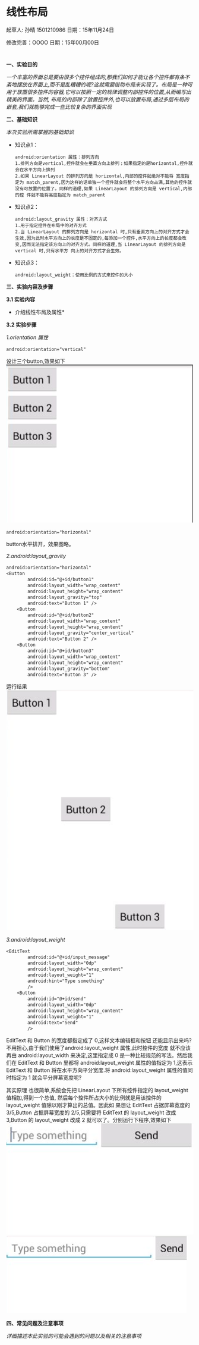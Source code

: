 # 线性布局

起草人: 孙晴 1501210986   日期：15年11月24日

修改完善：OOOO   日期：15年00月00日
# 

**一、实验目的**

*一个丰富的界面总是要由很多个控件组成的,那我们如何才能让各个控件都有条不紊地摆放在界面上,而不是乱糟糟的呢?这就需要借助布局来实现了。布局是一种可用于放置很多控件的容器,它可以按照一定的规律调整内部控件的位置,从而编写出精美的界面。当然, 布局的内部除了放置控件外,也可以放置布局,通过多层布局的嵌套,我们就能够完成一些比较复杂的界面实现*

**二、基础知识**

*本次实验所需掌握的基础知识*
   
* 知识点1：

      android:orientation 属性：排列方向
      1.排列方向是vertical,控件就会在垂直方向上排列；如果指定的是horizontal,控件就会在水平方向上排列
      2.如果 LinearLayout 的排列方向是 horizontal,内部的控件就绝对不能将 宽度指定为 match_parent,因为这样的话单独一个控件就会将整个水平方向占满,其他的控件就没有可放置的位置了。同样的道理,如果 LinearLayout 的排列方向是 vertical,内部的控 件就不能将高度指定为 match_parent
      

* 知识点2：

      android:layout_gravity 属性：对齐方式
      1.用于指定控件在布局中的对齐方式
      2.当 LinearLayout 的排列方向是 horizontal 时,只有垂直方向上的对齐方式才会生效,因为此时水平方向上的长度是不固定的,每添加一个控件,水平方向上的长度都会改变,因而无法指定该方向上的对齐方式。同样的道理,当 LinearLayout 的排列方向是 vertical 时,只有水平方 向上的对齐方式才会生效。


* 知识点3：

      android:layout_weight：使用比例的方式来控件的大小
      


   

**三、实验内容及步骤**

**3.1 实验内容**

* 介绍线性布局及属性*

**3.2 实验步骤**

*1.orientation 属性*
   
    android:orientation="vertical"
设计三个button,效果如下
  ![](QQ20151128-0@2x.png)
  
    android:orientation="horizontal"
    
    
button水平排开，效果图略。
    
    
  
*2.android:layout_gravity* 

    android:orientation="horizontal"
    <Button
            android:id="@+id/button1"
            android:layout_width="wrap_content"
            android:layout_height="wrap_content"
            android:layout_gravity="top"
            android:text="Button 1" />
        <Button
            android:id="@+id/button2"
            android:layout_width="wrap_content"
            android:layout_height="wrap_content"
            android:layout_gravity="center_vertical"
            android:text="Button 2" />
        <Button
            android:id="@+id/button3"
            android:layout_width="wrap_content"
            android:layout_height="wrap_content"
            android:layout_gravity="bottom"
            android:text="Button 3" />


运行结果
![](QQ20151128-1@2x.png)


*3.android:layout_weight* 

    <EditText
            android:id="@+id/input_message"
            android:layout_width="0dp"
            android:layout_height="wrap_content"
            android:layout_weight="1"
            android:hint="Type something"
            />
        <Button
            android:id="@+id/send"
            android:layout_width="0dp"
            android:layout_height="wrap_content"
            android:layout_weight="1"
            android:text="Send"
            />
EditText 和 Button 的宽度都指定成了 0,这样文本编辑框和按钮 还能显示出来吗?不用担心,由于我们使用了android:layout_weight 属性,此时控件的宽度 就不应该再由 android:layout_width 来决定,这里指定成 0 是一种比较规范的写法。然后我们在 EditText 和 Button 里都将 android:layout_weight 属性的值指定为 1,这表示 EditText 和 Button 将在水平方向平分宽度.将 android:layout_weight 属性的值同时指定为 1 就会平分屏幕宽度呢?

其实原理 也很简单,系统会先把 LinearLayout 下所有控件指定的 layout_weight 值相加,得到一个总值, 然后每个控件所占大小的比例就是用该控件的 layout_weight 值除以刚才算出的总值。因此如 果想让 EditText 占据屏幕宽度的 3/5,Button 占据屏幕宽度的 2/5,只需要将 EditText 的 layout_weight 改成 3,Button 的 layout_weight 改成 2 就可以了。分别运行下程序,效果如下
![](QQ20151128-2@2x.png)
![](QQ20151128-3@2x.png)




**四、常见问题及注意事项**

*详细描述本此实验的可能会遇到的问题以及相关的注意事项*


